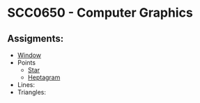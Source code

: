 # SCC0650 - Computer Graphics

## Assigments:
* [Window](./window.py)
* Points
    * [Star](./star.py)
    * [Heptagram](./heptagram.py) 
* Lines:
* Triangles:

